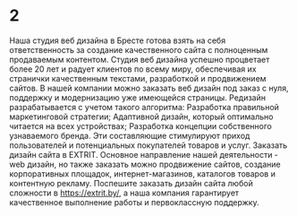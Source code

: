 # 2
Наша студия веб дизайна в Бресте готова взять на себя ответственность за создание качественного сайта с полноценным продаваемым контентом. Студия веб дизайна успешно процветает более 20 лет и радует клиентов по всему миру, обеспечивая их странички качественным текстами, разработкой и продвижением сайтов. В нашей компании можно заказать веб дизайн под заказ с нуля, поддержку и модернизацию уже имеющейся страницы. Редизайн разрабатывается с учетом такого алгоритма: Разработка правильной маркетинговой стратегии; Адаптивной дизайн, который оптимально читается на всех устройствах; Разработка концепции собственного узнаваемого бренда. Эти составляющие стимулируют приход пользователей и потенциальных покупателей товаров и услуг. Заказать дизайн сайта в EXTRIT. Основное направление нашей деятельности - web дизайн, но также заказать можно продвижение сайтов, создание корпоративных площадок, интернет-магазинов, каталогов товаров и контентную рекламу. Поспешите заказать дизайн сайта любой сложности в https://extrit.by/, а наша компания гарантирует качественное выполнение работы и первоклассную поддержку.
